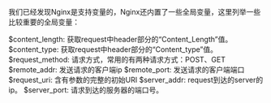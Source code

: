 

我们已经发现Nginx是支持变量的，Nginx还内置了一些全局变量，这里列举一些比较重要的全局变量：

$content_length: 获取request中header部分的“Content_Length”值。
$content_type: 获取request中header部分的“Content_type”值。
$request_method: 请求方式，常用的有两种请求方式：POST、GET
$remote_addr: 发送请求的客户端ip
$remote_port: 发送请求的客户端端口
$request_uri: 含有参数的完整的初始URI
$server_addr: request到达的server的ip。
$server_port: 请求到达的服务器的端口号。
